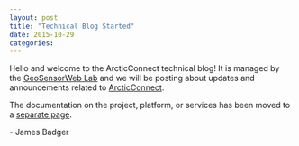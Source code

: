 ```yaml
---
layout: post
title: "Technical Blog Started"
date: 2015-10-29
categories:
---
```


Hello and welcome to the ArcticConnect technical blog! It is managed by the [GeoSensorWeb Lab](http://sensorweb.geomatics.ucalgary.ca) and we will be posting about updates and announcements related to [ArcticConnect](http://arcticconnect.org).

The documentation on the project, platform, or services has been moved to a [separate page](documentation).

\- James Badger
